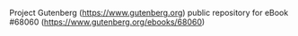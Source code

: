 Project Gutenberg (https://www.gutenberg.org) public repository for
eBook #68060 (https://www.gutenberg.org/ebooks/68060)
